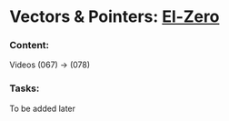# Vectors & Pointers: [El-Zero](https://www.youtube.com/playlist?list=PLDoPjvoNmBAwy-rS6WKudwVeb_x63EzgS)
### Content:
Videos (067) → (078)
### Tasks:
To be added later